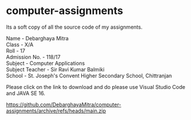 # computer-assignments
Its a soft copy of all the source code of my assignments.


Name - Debarghaya Mitra <br />
Class - X/A <br />
Roll - 17 <br />
Admission No. - 118/17 <br />
Subject - Computer Applications <br />
Subject Teacher - Sir Ravi Kumar Balmiki <br />
School - St. Joseph's Convent Higher Secondary School, Chittranjan <br />



Please click on the link to download and do please use Visual Studio Code and JAVA SE 16.

https://github.com/DebarghayaMitra/computer-assignments/archive/refs/heads/main.zip
